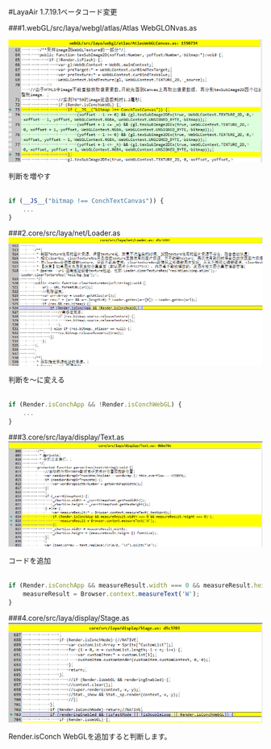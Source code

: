 #LayaAir 1.7.19.1ベータコード変更

###1.webGL/src/laya/webgl/atlas/Atlas WebGLONvas.as

![图1](img/m1.png)    

判断を増やす

```javascript

if (__JS__("bitmap !== ConchTextCanvas")) {
    ...
}
```

###2.core/src/laya/net/Loader.as
![图1](img/m2.png)   

判断を～に変える

```javascript

if (Render.isConchApp && !Render.isConchWebGL) { 
    ...
}
```

###3.core/src/laya/display/Text.as
![图1](img/m3.png)   

コードを追加

```javascript

if (Render.isConchApp && measureResult.width === 0 && measureResult.height === 0) {
	measureResult = Browser.context.measureText('W');
}
```

 

###4.core/src/laya/display/Stage.as
![图1](img/m4.png)   

Render.isConch WebGLを追加すると判断します。
